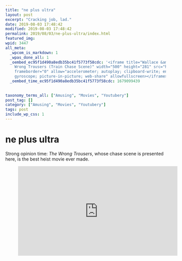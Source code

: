 ```yaml
---
title: "ne plus ultra"
layout: post
excerpt: "Cracking job, lad."
date: 2019-08-03 17:48:42
modified: 2019-08-03 17:48:42
permalink: 2019/08/03/ne-plus-ultra/index.html
featured_img: 
wpid: 3447
all_meta: 
  _wpcom_is_markdown: 1
  _wpas_done_all: 1
  _oembed_ec95f1d490a8edb35bc41f5773f58cdc: '<iframe title="Wallace &amp; Gromit: The
    Wrong Trousers (Train Chase Scene)" width="500" height="281" src="https://www.youtube.com/embed/jrmZIgVoQw4?feature=oembed"
    frameborder="0" allow="accelerometer; autoplay; clipboard-write; encrypted-media;
    gyroscope; picture-in-picture; web-share" allowfullscreen></iframe>'
  _oembed_time_ec95f1d490a8edb35bc41f5773f58cdc: 1679099439
  
  
taxonomy_terms_all: ["Amusing", "Movies", "Youtubery"]
post_tag: []
category: ["Amusing", "Movies", "Youtubery"]
tags: post
include_wp_css: 1
---
```


# ne plus ultra

Strong opinion time: *The Wrong Trousers*, whose chase scene is presented here, is the best heist movie ever made.

<figure class="wp-block-embed-youtube wp-block-embed is-type-video is-provider-youtube wp-embed-aspect-16-9 wp-has-aspect-ratio"><div class="wp-block-embed__wrapper"><iframe allow="accelerometer; autoplay; clipboard-write; encrypted-media; gyroscope; picture-in-picture; web-share" allowfullscreen="" frameborder="0" height="281" loading="lazy" src="https://www.youtube.com/embed/jrmZIgVoQw4?feature=oembed" title="Wallace & Gromit: The Wrong Trousers (Train Chase Scene)" width="500"></iframe></div></figure>